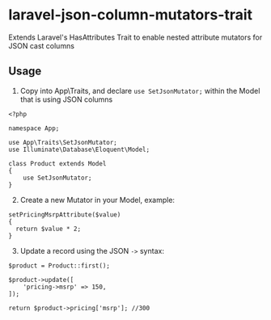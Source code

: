 # laravel-json-column-mutators-trait
Extends Laravel's HasAttributes Trait to enable nested attribute mutators for JSON cast columns

## Usage
1. Copy into App\Traits, and declare `use SetJsonMutator;` within the Model that is using JSON columns
```
<?php

namespace App;

use App\Traits\SetJsonMutator;
use Illuminate\Database\Eloquent\Model;

class Product extends Model
{
    use SetJsonMutator;
}
```
2. Create a new Mutator in your Model, example:
  ```
  setPricingMsrpAttribute($value)
  {
    return $value * 2;
  }
  ```
3. Update a record using the JSON `->` syntax:
```
$product = Product::first();

$product->update([
    'pricing->msrp' => 150,
]);

return $product->pricing['msrp']; //300
```
